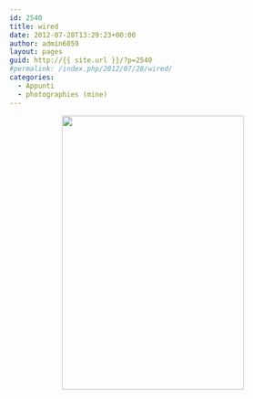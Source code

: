 ```yaml
---
id: 2540
title: wired
date: 2012-07-28T13:29:23+00:00
author: admin6059
layout: pages
guid: http://{{ site.url }}/?p=2540
#permalink: /index.php/2012/07/28/wired/
categories:
  - Appunti
  - photographies (mine)
---
```

<p style="text-align: center;">
  <img class="aligncenter  wp-image-2541" title="06" src="http://{{ site.url }}/wp-content/uploads/2012/08/06.jpg" alt="" width="320" height="480" srcset="http://{{ site.url }}/wp-content/uploads/2012/08/06.jpg 533w, http://{{ site.url }}/wp-content/uploads/2012/08/06-200x300.jpg 200w" sizes="(max-width: 320px) 100vw, 320px" />
</p>